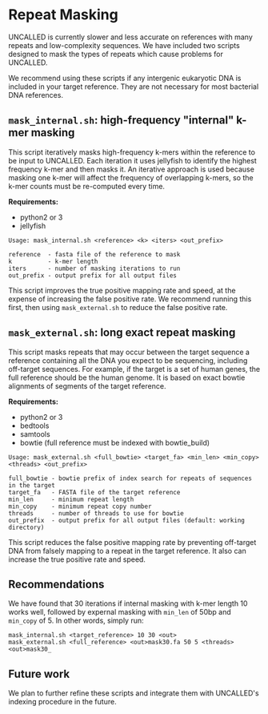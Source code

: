 # Repeat Masking

UNCALLED is currently slower and less accurate on references with many repeats and low-complexity sequences. We have included two scripts designed to mask the types of repeats which cause problems for UNCALLED. 

We recommend using these scripts if any intergenic eukaryotic DNA is included in your target reference. They are not necessary for most bacterial DNA references.

## `mask_internal.sh`: high-frequency "internal" k-mer masking

This script iteratively masks high-frequency k-mers within the reference to be input to UNCALLED. Each iteration it uses jellyfish to identify the highest frequency k-mer and then masks it. An iterative approach is used because masking one k-mer will affect the frequency of overlapping k-mers, so the k-mer counts must be re-computed every time.

**Requirements:**
- python2 or 3
- jellyfish

```
Usage: mask_internal.sh <reference> <k> <iters> <out_prefix>

reference  - fasta file of the reference to mask
k          - k-mer length
iters      - number of masking iterations to run
out_prefix - output prefix for all output files
```

This script improves the true positive mapping rate and speed, at the expense of increasing the false positive rate. We recommend running this first, then using `mask_external.sh` to reduce the false positive rate.

## `mask_external.sh`: long exact repeat masking

This script masks repeats that may occur between the target sequence a reference containing all the DNA you expect to be sequencing, including off-target sequences. For example, if the target is a set of human genes, the full reference should be the human genome. It is based on exact bowtie alignments of segments of the target reference.

**Requirements:**
- python2 or 3
- bedtools
- samtools
- bowtie (full reference must be indexed with bowtie_build)

```
Usage: mask_external.sh <full_bowtie> <target_fa> <min_len> <min_copy> <threads> <out_prefix>

full_bowtie - bowtie prefix of index search for repeats of sequences in the target
target_fa   - FASTA file of the target reference
min_len     - minimum repeat length
min_copy    - minimum repeat copy number
threads     - number of threads to use for bowtie
out_prefix  - output prefix for all output files (default: working directory)
```

This script reduces the false positive mapping rate by preventing off-target DNA from falsely mapping to a repeat in the target reference. It also can increase the true positive rate and speed.

## Recommendations

We have found that 30 iterations if internal masking with k-mer length 10 works well, followed by expernal masking with `min_len` of 50bp and `min_copy` of 5. In other words, simply run:

```
mask_internal.sh <target_reference> 10 30 <out>
mask_external.sh <full_reference> <out>mask30.fa 50 5 <threads> <out>mask30_
```

## Future work

We plan to further refine these scripts and integrate them with UNCALLED's indexing procedure in the future.
